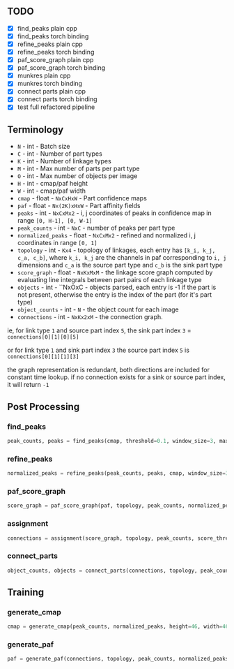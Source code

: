 ## TODO

- [x] find_peaks plain cpp
- [x] find_peaks torch binding
- [x] refine_peaks plain cpp
- [x] refine_peaks torch binding
- [x] paf_score_graph plain cpp
- [x] paf_score_graph torch binding
- [x] munkres plain cpp
- [x] munkres torch binding
- [x] connect parts plain cpp
- [x] connect parts torch binding
- [x] test full refactored pipeline

## Terminology

* ``N`` - int - Batch size
* ``C`` - int - Number of part types
* ``K`` - int - Number of linkage types
* ``M`` - int - Max number of parts per part type
* ``O`` - int - Max number of objects per image
* ``H`` - int - cmap/paf height
* ``W`` - int - cmap/paf width
* ``cmap`` - float - ``NxCxHxW`` - Part confidence maps
* ``paf`` - float - ``Nx(2K)xHxW`` - Part affinity fields
* ``peaks`` - int - ``NxCxMx2`` - i, j coordinates of peaks in confidence map in range ``[0, H-1], [0, W-1]``
* ``peak_counts`` - int - ``NxC`` - number of peaks per part type
* ``normalized_peaks`` - float - ``NxCxMx2`` - refined and normalized i, j coordinates in range ``[0, 1]``
* ``topology`` - int - ``Kx4`` - topology of linkages, each entry has ``[k_i, k_j, c_a, c_b]``, where ``k_i, k_j`` are the channels in paf corresponding to ``i, j`` dimensions and ``c_a`` is the source part type and ``c_b`` is the sink part type
* ``score_graph`` - float - ``NxKxMxM`` - the linkage score graph computed by evaluating line integrals between part pairs of each linkage type
* ``objects`` - int - ``NxOxC - objects parsed, each entry is -1 if the part is not present, otherwise the entry is the index of the part (for it's part type)
* ``object_counts`` - int - ``N`` - the object count for each image
* ``connections`` - int - ``NxKx2xM`` - the connection graph.

ie, for link type ``1`` and source part index ``5``, the sink part index ``3`` = ``connections[0][1][0][5]``

or for link type ``1`` and sink part index ``3`` the source part index ``5`` is
``connections[0][1][1][3]``

the graph representation is redundant, both directions are included for constant time lookup.  if no connection exists for a sink or source part index, it will return ``-1``

## Post Processing

### find_peaks

```python
peak_counts, peaks = find_peaks(cmap, threshold=0.1, window_size=3, max_count=100)
```

### refine_peaks

```python
normalized_peaks = refine_peaks(peak_counts, peaks, cmap, window_size=3)
```
### paf_score_graph

```python
score_graph = paf_score_graph(paf, topology, peak_counts, normalized_peaks, num_integral_samples=5)
```

### assignment


```python
connections = assignment(score_graph, topology, peak_counts, score_threshold=0.1)
```

### connect_parts


```python
object_counts, objects = connect_parts(connections, topology, peak_counts, max_count=100)
```

## Training

### generate_cmap

```python
cmap = generate_cmap(peak_counts, normalized_peaks, height=46, width=46, stdev=1, window=9)
```

### generate_paf


```python
paf = generate_paf(connections, topology, peak_counts, normalized_peaks, height=46, width=46, stdev=1)
```
